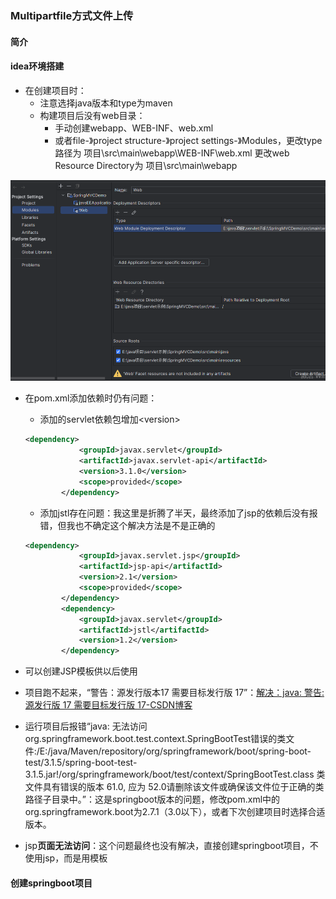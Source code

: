 ### Multipartfile方式文件上传

#### 简介

#### idea环境搭建

* 在创建项目时：
  * 注意选择java版本和type为maven
  * 构建项目后没有web目录：
    * 手动创建webapp、WEB-INF、web.xml
    * 或者file-》project structure-》project settings-》Modules，更改type路径为 项目\src\main\webapp\WEB-INF\web.xml  更改web  Resource Directory为 项目\src\main\webapp

![image-20231023100404056](.\images\image-20231023100404056.png)

* 在pom.xml添加依赖时仍有问题：

  * 添加的servlet依赖包增加\<version\>

  ```xml
  <dependency>
              <groupId>javax.servlet</groupId>
              <artifactId>javax.servlet-api</artifactId>
              <version>3.1.0</version>
              <scope>provided</scope>
          </dependency>
  ```

  * 添加jstl存在问题：我这里是折腾了半天，最终添加了jsp的依赖后没有报错，但我也不确定这个解决方法是不是正确的

  ```xml
  <dependency>
              <groupId>javax.servlet.jsp</groupId>
              <artifactId>jsp-api</artifactId>
              <version>2.1</version>
              <scope>provided</scope>
          </dependency>
          <dependency>
              <groupId>javax.servlet</groupId>
              <artifactId>jstl</artifactId>
              <version>1.2</version>
          </dependency>
  ```

* 可以创建JSP模板供以后使用
* 项目跑不起来，“警告：源发行版本17 需要目标发行版 17”：[解决：java: 警告: 源发行版 17 需要目标发行版 17-CSDN博客](https://blog.csdn.net/angelbeautiful/article/details/131182554)
* 运行项目后报错“java: 无法访问org.springframework.boot.test.context.SpringBootTest错误的类文件:/E:/java/Maven/repository/org/springframework/boot/spring-boot-test/3.1.5/spring-boot-test-3.1.5.jar!/org/springframework/boot/test/context/SpringBootTest.class 类文件具有错误的版本 61.0, 应为 52.0请删除该文件或确保该文件位于正确的类路径子目录中。”：这是springboot版本的问题，修改pom.xml中的org.springframework.boot为2.7.1（3.0以下），或者下次创建项目时选择合适版本。
* jsp**页面无法访问**：这个问题最终也没有解决，直接创建springboot项目，不使用jsp，而是用模板

#### 创建springboot项目

